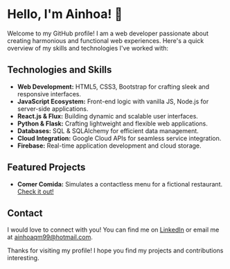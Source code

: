 # Hello, I'm Ainhoa! 👋

Welcome to my GitHub profile! I am a web developer passionate about creating harmonious and functional web experiences. Here's a quick overview of my skills and technologies I've worked with:

## Technologies and Skills

- **Web Development:** HTML5, CSS3, Bootstrap for crafting sleek and responsive interfaces.
- **JavaScript Ecosystem:** Front-end logic with vanilla JS, Node.js for server-side applications.
- **React.js & Flux:** Building dynamic and scalable user interfaces.
- **Python & Flask:** Crafting lightweight and flexible web applications.
- **Databases:** SQL & SQLAlchemy for efficient data management.
- **Cloud Integration:** Google Cloud APIs for seamless service integration.
- **Firebase:** Real-time application development and cloud storage.

## Featured Projects

- **Comer Comida:** Simulates a contactless menu for a fictional restaurant. [Check it out!](https://github.com/AinhoaQM/Comer-Comida)

## Contact

I would love to connect with you! You can find me on [LinkedIn](https://www.linkedin.com/in/ainhoa-quesada-marquez-981997247/) or email me at ainhoaqm99@hotmail.com.

Thanks for visiting my profile! I hope you find my projects and contributions interesting.

